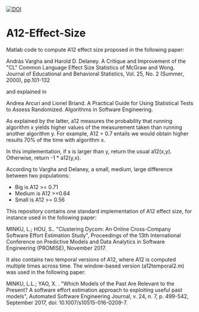[![DOI](https://zenodo.org/badge/199282152.svg)](https://zenodo.org/badge/latestdoi/199282152)


# A12-Effect-Size

Matlab code to compute A12 effect size proposed in the following paper:

András Vargha and Harold D. Delaney. A Critique and Improvement of the "CL" Common Language Effect Size Statistics of McGraw and Wong. Journal of Educational and Behavioral Statistics, Vol. 25, No. 2 (Summer, 2000), pp.101-132

and explained in

Andrea Arcuri and Lionel Briand. A Practical Guide for Using Statistical Tests to Assess Randomized. Algorithms in Software Engineering.
 
 
As explained by the latter, a12 measures the probability that running algorithm x yields higher values of the measurement taken than running another algorithm y. For example, A12 = 0.7 entails we would obtain higher results 70% of the time with algorithm x.

In this implementation, if x is larger than y, return the usual a12(x,y).
Otherwise, return -1 * a12(y,x).

According to Vargha and Delaney, a small, medium, large difference between two populations:
+ Big is A12 >= 0.71
+ Medium is A12 >=0.64
+ Small is A12 >= 0.56

This repository contains one standard implementation of A12 effect size, for instance used in the following paper:

MINKU, L.; HOU, S.. "Clustering Dycom: An Online Cross-Company Software Effort Estimation Study", Proceedings of the 13th International Conference on Predictive Models and Data Analytics in Software Engineering (PROMISE), November 2017.

It also contains two temporal versions of A12, where A12 is computed multiple times across time. The window-based version (a12temporal2.m) was used in the following paper:

MINKU, L.L.; YAO, X. . "Which Models of the Past Are Relevant to the Present? A software effort estimation approach to exploiting useful past models", Automated Software Engineering Journal, v. 24, n. 7, p. 499-542, September 2017, doi: 10.1007/s10515-016-0209-7. 
 
